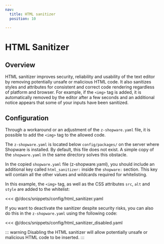```yaml
---
nav:
  title: HTML sanitizer
  position: 10

---
```


# HTML Sanitizer

## Overview

HTML sanitizer improves security, reliability and usability of the text editor by removing potentially unsafe or malicious HTML code. It also sanitizes styles and attributes for consistent and correct code rendering regardless of platform and browser. For example, if the `<img>` tag is added, it is automatically removed by the editor after a few seconds and an additional notice appears that some of your inputs have been sanitized.

## Configuration

Through a workaround or an adjustment of the `z-shopware.yaml` file, it is possible to add the `<img>` tag to the allowed code.

The `z-shopware.yaml` is located below `config/packages/` on the server where Shopware is installed. By default, this file does not exist. A simple copy of the `shopware.yaml` in the same directory solves this obstacle.

In the copied `shopware.yaml` file (z-shopware.yaml), you should include an additional key called `html_sanitizer:` inside the `shopware:` section. This key will contain all the other values and wildcards required for whitelisting.

In this example, the `<img>` tag, as well as the CSS attributes `src`, `alt` and `style` are added to the whitelist:

<<< @/docs/snippets/config/html_sanitizer.yaml

If you want to deactivate the sanitizer despite security risks, you can also do this in the `z-shopware.yaml` using the following code:

<<< @/docs/snippets/config/html_sanitizer_disabled.yaml

::: warning
Disabling the HTML sanitizer will allow potentially unsafe or malicious HTML code to be inserted.
:::

<!-- {"WATCHER_URL":"https://raw.githubusercontent.com/shopware/shopware/trunk/src/Core/Framework/Resources/config/packages/shopware.yaml","WATCHER_HASH":"183f85ba8f15e8e7d0006b70be20940f","WATCHER_CONTAINS":"html_sanitizer"} -->

